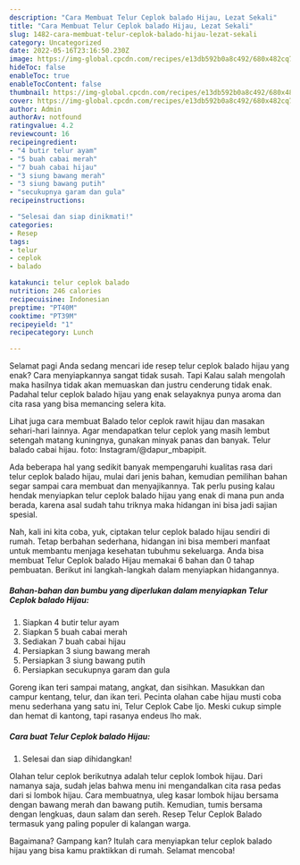 ```yaml
---
description: "Cara Membuat Telur Ceplok balado Hijau, Lezat Sekali"
title: "Cara Membuat Telur Ceplok balado Hijau, Lezat Sekali"
slug: 1482-cara-membuat-telur-ceplok-balado-hijau-lezat-sekali
category: Uncategorized
date: 2022-05-16T23:16:50.230Z
image: https://img-global.cpcdn.com/recipes/e13db592b0a8c492/680x482cq70/telur-ceplok-balado-hijau-foto-resep-utama.jpg
hideToc: false
enableToc: true
enableTocContent: false
thumbnail: https://img-global.cpcdn.com/recipes/e13db592b0a8c492/680x482cq70/telur-ceplok-balado-hijau-foto-resep-utama.jpg
cover: https://img-global.cpcdn.com/recipes/e13db592b0a8c492/680x482cq70/telur-ceplok-balado-hijau-foto-resep-utama.jpg
author: Admin
authorAv: notfound
ratingvalue: 4.2
reviewcount: 16
recipeingredient:
- "4 butir telur ayam"
- "5 buah cabai merah"
- "7 buah cabai hijau"
- "3 siung bawang merah"
- "3 siung bawang putih"
- "secukupnya garam dan gula"
recipeinstructions:

- "Selesai dan siap dinikmati!"
categories:
- Resep
tags:
- telur
- ceplok
- balado

katakunci: telur ceplok balado 
nutrition: 246 calories
recipecuisine: Indonesian
preptime: "PT40M"
cooktime: "PT39M"
recipeyield: "1"
recipecategory: Lunch

---
```



Selamat pagi Anda sedang mencari ide resep telur ceplok balado hijau yang enak? Cara menyiapkannya sangat tidak susah. Tapi Kalau salah mengolah maka hasilnya tidak akan memuaskan dan justru cenderung tidak enak. Padahal telur ceplok balado hijau yang enak selayaknya punya aroma dan cita rasa yang bisa memancing selera kita.


Lihat juga cara membuat Balado telor ceplok rawit hijau dan masakan sehari-hari lainnya. Agar mendapatkan telur ceplok yang masih lembut setengah matang kuningnya, gunakan minyak panas dan banyak. Telur balado cabai hijau. foto: Instagram/@dapur_mbapipit.

Ada beberapa hal yang sedikit banyak mempengaruhi kualitas rasa dari telur ceplok balado hijau, mulai dari jenis bahan, kemudian pemilihan bahan segar sampai cara membuat dan menyajikannya. Tak perlu pusing kalau hendak menyiapkan telur ceplok balado hijau yang enak di mana pun anda berada, karena asal sudah tahu triknya maka hidangan ini bisa jadi sajian spesial.


Nah, kali ini kita coba, yuk, ciptakan telur ceplok balado hijau sendiri di rumah. Tetap berbahan sederhana, hidangan ini bisa memberi manfaat untuk membantu menjaga kesehatan tubuhmu sekeluarga. Anda bisa membuat Telur Ceplok balado Hijau memakai 6 bahan dan 0 tahap pembuatan. Berikut ini langkah-langkah dalam menyiapkan hidangannya.

<!--inarticleads1-->

##### Bahan-bahan dan bumbu yang diperlukan dalam menyiapkan Telur Ceplok balado Hijau:

1. Siapkan 4 butir telur ayam
1. Siapkan 5 buah cabai merah
1. Sediakan 7 buah cabai hijau
1. Persiapkan 3 siung bawang merah
1. Persiapkan 3 siung bawang putih
1. Persiapkan secukupnya garam dan gula


Goreng ikan teri sampai matang, angkat, dan sisihkan. Masukkan dan campur kentang, telur, dan ikan teri. Pecinta olahan cabe hijau musti coba menu sederhana yang satu ini, Telur Ceplok Cabe Ijo. Meski cukup simple dan hemat di kantong, tapi rasanya endeus lho mak. 

<!--inarticleads2-->

##### Cara buat Telur Ceplok balado Hijau:


1. Selesai dan siap dihidangkan!

Olahan telur ceplok berikutnya adalah telur ceplok lombok hijau. Dari namanya saja, sudah jelas bahwa menu ini mengandalkan cita rasa pedas dari si lombok hijau. Cara membuatnya, uleg kasar lombok hijau bersama dengan bawang merah dan bawang putih. Kemudian, tumis bersama dengan lengkuas, daun salam dan sereh. Resep Telur Ceplok Balado termasuk yang paling populer di kalangan warga. 

Bagaimana? Gampang kan? Itulah cara menyiapkan telur ceplok balado hijau yang bisa kamu praktikkan di rumah. Selamat mencoba!
